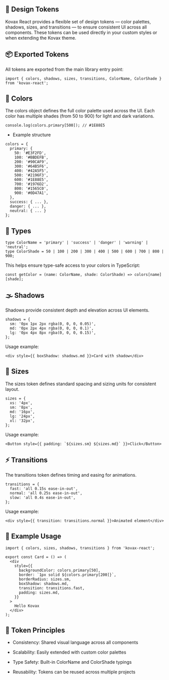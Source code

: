 ## 🎨 Design Tokens

Kovax React provides a flexible set of design tokens — color palettes, shadows, sizes, and transitions — to ensure consistent UI across all components.
These tokens can be used directly in your custom styles or when extending the Kovax theme.

## 📦 Exported Tokens

All tokens are exported from the main library entry point:

```tsx
import { colors, shadows, sizes, transitions, ColorName, ColorShade } from 'kovax-react';
```

## 🎨 Colors

The colors object defines the full color palette used across the UI.
Each color has multiple shades (from 50 to 900) for light and dark variations.

```tsx
console.log(colors.primary[500]); // #1E88E5
```

* Example structure
```tsx
colors = {
  primary: {
    50: '#E3F2FD',
    100: '#BBDEFB',
    200: '#90CAF9',
    300: '#64B5F6',
    400: '#42A5F5',
    500: '#2196F3',
    600: '#1E88E5',
    700: '#1976D2',
    800: '#1565C0',
    900: '#0D47A1',
  },
  success: { ... },
  danger: { ... },
  neutral: { ... }
};
```

## 🧩 Types
```tsx
type ColorName = 'primary' | 'success' | 'danger' | 'warning' | 'neutral';
type ColorShade = 50 | 100 | 200 | 300 | 400 | 500 | 600 | 700 | 800 | 900;
```

This helps ensure type-safe access to your colors in TypeScript:

```tsx
const getColor = (name: ColorName, shade: ColorShade) => colors[name][shade];
```

## 🌫️ Shadows

Shadows provide consistent depth and elevation across UI elements.

```tsx
shadows = {
  sm: '0px 1px 2px rgba(0, 0, 0, 0.05)',
  md: '0px 2px 4px rgba(0, 0, 0, 0.1)',
  lg: '0px 4px 8px rgba(0, 0, 0, 0.15)',
};
```


Usage example:

```tsx
<div style={{ boxShadow: shadows.md }}>Card with shadow</div>
```

## 📏 Sizes

The sizes token defines standard spacing and sizing units for consistent layout.

```tsx
sizes = {
  xs: '4px',
  sm: '8px',
  md: '16px',
  lg: '24px',
  xl: '32px',
};
```


Usage example:

```tsx
<Button style={{ padding: `${sizes.sm} ${sizes.md}` }}>Click</Button>
```

## ⚡ Transitions

The transitions token defines timing and easing for animations.

```tsx
transitions = {
  fast: 'all 0.15s ease-in-out',
  normal: 'all 0.25s ease-in-out',
  slow: 'all 0.4s ease-in-out',
};
```

Usage example:

```tsx
<div style={{ transition: transitions.normal }}>Animated element</div>
```

## 🧭 Example Usage
```tsx
import { colors, sizes, shadows, transitions } from 'kovax-react';

export const Card = () => (
  <div
    style={{
      backgroundColor: colors.primary[50],
      border: `1px solid ${colors.primary[200]}`,
      borderRadius: sizes.sm,
      boxShadow: shadows.md,
      transition: transitions.fast,
      padding: sizes.md,
    }}
  >
    Hello Kovax
  </div>
);
```

## 🧱 Token Principles

* Consistency: Shared visual language across all components

* Scalability: Easily extended with custom color palettes

* Type Safety: Built-in ColorName and ColorShade typings

* Reusability: Tokens can be reused across multiple projects